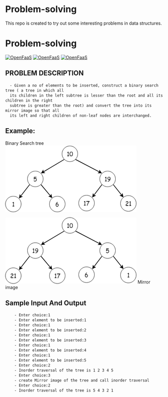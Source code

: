 # Problem-solving
This repo is created to try out some interesting problems in data structures.
# Problem-solving
[![OpenFaaS](https://img.shields.io/badge/Topic-ProblemSolving-darkblue.svg)](https://www.openfaas.com)
[![OpenFaaS](https://img.shields.io/badge/SubTopic-DataStructures-darkgreen.svg)](https://www.openfaas.com)
[![OpenFaaS](https://img.shields.io/badge/Language-C++-purple.svg)](https://www.openfaas.com)

## PROBLEM DESCRIPTION
    
      - Given a no of elements to be inserted, construct a binary search tree ( a tree in which all 
      its children in the left subtree is lesser than the root and all its children in the right 
      subtree is greater than the root) and convert the tree into its mirror image so that all 
      its left and right children of non-leaf nodes are interchanged.
## Example:
   Binary Search tree
 ![alt text](https://github.com/heera0410/Problem-solving/blob/master/Images/binary-search-tree.png)
   
 ![alt text](https://github.com/heera0410/Problem-solving/blob/master/Images/mirror-binary-search-tree.png)
  Mirror image
       
      
## Sample Input And Output
        
        - Enter choice:1
        - Enter element to be inserted:1
        - Enter choice:1
        - Enter element to be inserted:2
        - Enter choice:1
        - Enter element to be inserted:3
        - Enter choice:1
        - Enter element to be inserted:4
        - Enter choice:1
        - Enter element to be inserted:5
        - Enter choice:2
        - Inorder traversal of the tree is 1 2 3 4 5
        - Enter choice:3
        - create Mirror image of the tree and call inorder traversal
        - Enter choice:2
        - Inorder traversal of the tree is 5 4 3 2 1
